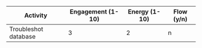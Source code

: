 Activity | Engagement (1-10) | Energy (1-10) | Flow (y/n)
--- | --- | --- | ---
Troubleshot database | 3 | 2 | n